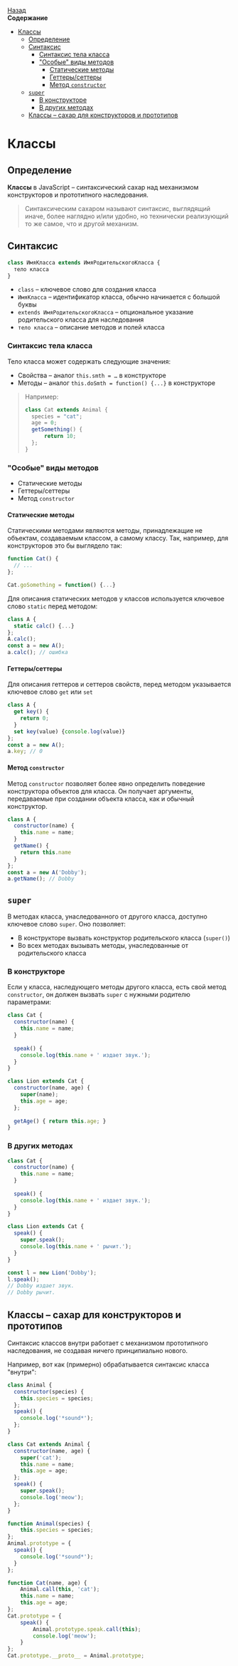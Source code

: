 <!-- START doctoc generated TOC please keep comment here to allow auto update -->
<!-- DON'T EDIT THIS SECTION, INSTEAD RE-RUN doctoc TO UPDATE -->
[Назад](README.md)<br />**Содержание**

- [Классы](#%D0%BA%D0%BB%D0%B0%D1%81%D1%81%D1%8B)
  - [Определение](#%D0%BE%D0%BF%D1%80%D0%B5%D0%B4%D0%B5%D0%BB%D0%B5%D0%BD%D0%B8%D0%B5)
  - [Синтаксис](#%D1%81%D0%B8%D0%BD%D1%82%D0%B0%D0%BA%D1%81%D0%B8%D1%81)
    - [Синтаксис тела класса](#%D1%81%D0%B8%D0%BD%D1%82%D0%B0%D0%BA%D1%81%D0%B8%D1%81-%D1%82%D0%B5%D0%BB%D0%B0-%D0%BA%D0%BB%D0%B0%D1%81%D1%81%D0%B0)
    - ["Особые" виды методов](#%D0%BE%D1%81%D0%BE%D0%B1%D1%8B%D0%B5-%D0%B2%D0%B8%D0%B4%D1%8B-%D0%BC%D0%B5%D1%82%D0%BE%D0%B4%D0%BE%D0%B2)
      - [Статические методы](#%D1%81%D1%82%D0%B0%D1%82%D0%B8%D1%87%D0%B5%D1%81%D0%BA%D0%B8%D0%B5-%D0%BC%D0%B5%D1%82%D0%BE%D0%B4%D1%8B)
      - [Геттеры/сеттеры](#%D0%B3%D0%B5%D1%82%D1%82%D0%B5%D1%80%D1%8B%D1%81%D0%B5%D1%82%D1%82%D0%B5%D1%80%D1%8B)
      - [Метод `constructor`](#%D0%BC%D0%B5%D1%82%D0%BE%D0%B4-constructor)
  - [`super`](#super)
    - [В конструкторе](#%D0%B2-%D0%BA%D0%BE%D0%BD%D1%81%D1%82%D1%80%D1%83%D0%BA%D1%82%D0%BE%D1%80%D0%B5)
    - [В других методах](#%D0%B2-%D0%B4%D1%80%D1%83%D0%B3%D0%B8%D1%85-%D0%BC%D0%B5%D1%82%D0%BE%D0%B4%D0%B0%D1%85)
  - [Классы – сахар для конструкторов и прототипов](#%D0%BA%D0%BB%D0%B0%D1%81%D1%81%D1%8B--%D1%81%D0%B0%D1%85%D0%B0%D1%80-%D0%B4%D0%BB%D1%8F-%D0%BA%D0%BE%D0%BD%D1%81%D1%82%D1%80%D1%83%D0%BA%D1%82%D0%BE%D1%80%D0%BE%D0%B2-%D0%B8-%D0%BF%D1%80%D0%BE%D1%82%D0%BE%D1%82%D0%B8%D0%BF%D0%BE%D0%B2)

<!-- END doctoc generated TOC please keep comment here to allow auto update -->

# Классы

## Определение

**Классы** в JavaScript – синтаксический сахар над механизмом конструкторов и прототипного наследования.

> Синтаксическим сахаром называют синтаксис, выглядящий иначе, более наглядно и/или удобно, но технически реализующий то же самое, что и другой механизм. 

## Синтаксис

```javascript
class ИмяКласса extends ИмяРодительскогоКласса {
  тело класса
}
```

* `class` – ключевое слово для создания класса
* `ИмяКласса` – идентификатор класса, обычно начинается с большой буквы
* `extends ИмяРодительскогоКласса` – опциональное указание родительского класса для наследования
* `тело класса` – описание методов и полей класса

### Синтаксис тела класса

Тело класса может содержать следующие значения:

* Свойства – аналог `this.smth = …` в конструкторе
* Методы – аналог `this.doSmth = function() {...}` в конструкторе

> Например:
>
> ```javascript
> class Cat extends Animal {
>   species = "cat";
> 	age = 0;
> 	getSomething() {
>  		return 10;   
>   };
> }
> ```

### "Особые" виды методов

* Статические методы
* Геттеры/сеттеры
* Метод `constructor`

#### Статические методы

Статическими методами являются методы, принадлежащие не объектам, создаваемым классом, а самому классу. Так, например, для конструкторов это бы выглядело так:

```javascript
function Cat() {
  // ...
};

Cat.goSomething = function() {...}
```

Для описания статических методов у классов используется ключевое слово `static` перед методом:

```javascript
class A {
  static calc() {...}
};
A.calc();
const a = new A();
a.calc(); // ошибка
```

#### Геттеры/сеттеры

Для описания геттеров и сеттеров свойств, перед методом указывается ключевое слово `get` или `set`

```javascript
class A {
  get key() {
    return 0;
  }
  set key(value) {console.log(value)}
};
const a = new A();
a.key; // 0
```

#### Метод `constructor`

Метод `constructor` позволяет более явно определить поведение конструктора объектов для класса. Он получает аргументы, передаваемые при создании объекта класса, как и обычный конструктор.

```javascript
class A {
  constructor(name) {
    this.name = name;
  }
  getName() {
    return this.name
  }
};
const a = new A('Dobby');
a.getName(); // Dobby
```

## `super`

В методах класса, унаследованного от другого класса, доступно ключевое слово `super`. Оно позволяет:

* В конструкторе вызвать конструктор родительского класса (`super()`)
* Во всех методах вызывать методы, унаследованные от родительского класса

### В конструкторе

Если у класса, наследующего методы другого класса, есть свой метод `constructor`, он должен вызвать `super` с нужными родителю параметрами:

```javascript
class Cat { 
  constructor(name) {
    this.name = name;
  }
  
  speak() {
    console.log(this.name + ' издает звук.');
  }
}

class Lion extends Cat {
  constructor(name, age) {
    super(name);
    this.age = age;
  };
  
  getAge() { return this.age; }
}
```

### В других методах

```javascript
class Cat { 
  constructor(name) {
    this.name = name;
  }
  
  speak() {
    console.log(this.name + ' издает звук.');
  }
}

class Lion extends Cat {
  speak() {
    super.speak();
    console.log(this.name + ' рычит.');
  }
}

const l = new Lion('Dobby');
l.speak(); 
// Dobby издает звук.
// Dobby рычит.
```

## Классы – сахар для конструкторов и прототипов

Синтаксис классов внутри работает с механизмом прототипного наследования, не создавая ничего принципиально нового. 

Например, вот как (примерно) обрабатывается синтаксис класса "внутри":

```javascript
class Animal {
  constructor(species) {
    this.species = species;
  };
  speak() {
    console.log('*sound*');
  };
}

class Cat extends Animal {
  constructor(name, age) {
    super('cat');
    this.name = name;
    this.age = age;
  };
  speak() {
    super.speak();
    console.log('meow');
  };
}
```

```javascript
function Animal(species) {
	this.species = species;
};
Animal.prototype = {
  speak() {
    console.log('*sound*');
  }
};

function Cat(name, age) {
    Animal.call(this, 'cat');
    this.name = name;
    this.age = age;
};
Cat.prototype = {
    speak() {
        Animal.prototype.speak.call(this);
        console.log('meow');
    }
};
Cat.prototype.__proto__ = Animal.prototype;
```

